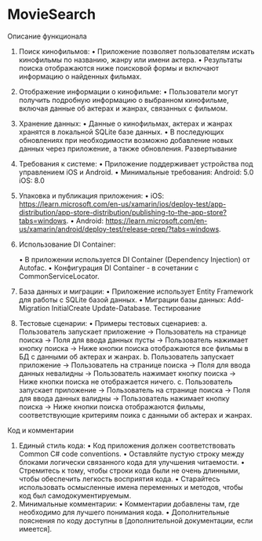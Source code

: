 # MovieSearch

Описание функционала
1. Поиск кинофильмов:
	• Приложение позволяет пользователям искать кинофильмы по названию, жанру или имени актера.
	• Результаты поиска отображаются ниже поисковой формы и включают информацию о найденных фильмах.
2. Отображение информации о кинофильме:
	• Пользователи могут получить подробную информацию о выбранном кинофильме, включая данные об актерах и жанрах, связанных с фильмом.
3. Хранение данных:
	• Данные о кинофильмах, актерах и жанрах хранятся в локальной SQLite базе данных.
	• В последующих обновлениях при необходимости возможно добавление новых данных через приложение, а также обновления.
Развертывание
1. Требования к системе:
	• Приложение поддерживает устройства под управлением iOS и Android.
	• Минимальные требования: 
Android: 5.0
iOS: 8.0
2. Упаковка и публикация приложения:
	• iOS: https://learn.microsoft.com/en-us/xamarin/ios/deploy-test/app-distribution/app-store-distribution/publishing-to-the-app-store?tabs=windows.
	• Android: https://learn.microsoft.com/en-us/xamarin/android/deploy-test/release-prep/?tabs=windows.
3. Использование DI Container:
  
	• В приложении используется DI Container (Dependency Injection) от Autofac.
	• Конфигурация DI Container - в сочетании с CommonServiceLocator.
5. База данных и миграции:
	• Приложение использует Entity Framework для работы с SQLite базой данных.
	• Миграции базы данных: 
	Add-Migration InitialCreate
Update-Database.
Тестирование
1. Тестовые сценарии:
	• Примеры тестовых сценариев:
		a. Пользователь запускает приложение -> Пользователь на странице поиска -> Поля для ввода данных пусты -> Пользователь нажимает кнопку поиска -> Ниже кнопки поиска отображаются все фильмы в БД с данными об актерах и жанрах.
		b. Пользователь запускает приложение -> Пользователь на странице поиска -> Поля для ввода данных невалидны -> Пользователь нажимает кнопку поиска -> Ниже кнопки поиска не отображается ничего.
		c. Пользователь запускает приложение -> Пользователь на странице поиска -> Поля для ввода данных валидны -> Пользователь нажимает кнопку поиска -> Ниже кнопки поиска отображаются фильмы, соответствующие критериям поика с данными об актерах и жанрах.
		
Код и комментарии
1. Единый стиль кода:
	• Код приложения должен соответствовать Common C# code conventions.
	• Оставляйте пустую строку между блоками логически связанного кода для улучшения читаемости.
	• Стремитесь к тому, чтобы строки кода были не очень длинными, чтобы обеспечить легкость восприятия кода.
	• Старайтесь использовать осмысленные имена переменных и методов, чтобы код был самодокументируемым.
2. Минимальные комментарии:
	• Комментарии добавлены там, где необходимо для лучшего понимания кода.
	• Дополнительные пояснения по коду доступны в [дополнительной документации, если имеется].
